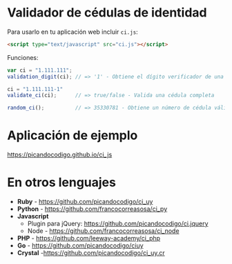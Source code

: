 # Validador de c&eacute;dulas de identidad

Para usarlo en tu aplicación web incluir `ci.js`:

```html
<script type="text/javascript" src="ci.js"></script>
```

Funciones:
```javascript
var ci = "1.111.111";
validation_digit(ci); // => '1' - Obtiene el dígito verificador de una cédula dada

ci = "1.111.111-1"
validate_ci(ci);      // => true/false - Valida una cédula completa

random_ci();          // => 35330781 - Obtiene un número de cédula válido al azar
```

# Aplicación de ejemplo
https://picandocodigo.github.io/ci_js

# En otros lenguajes
* **Ruby** - https://github.com/picandocodigo/ci_uy
* **Python** - https://github.com/francocorreasosa/ci_py
* **Javascript**
  * Plugin para jQuery: https://github.com/picandocodigo/ci.jquery
  * Node - https://github.com/francocorreasosa/ci_node
* **PHP** - https://github.com/leeway-academy/ci_php
* **Go** - https://github.com/picandocodigo/ciuy
* **Crystal** -https://github.com/picandocodigo/ci_uy.cr
